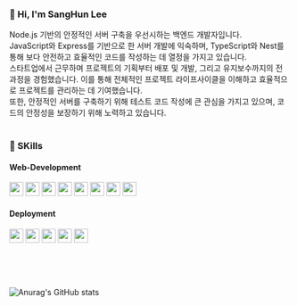 ### 👋 Hi, I'm SangHun Lee 
Node.js 기반의 안정적인 서버 구축을 우선시하는 백엔드 개발자입니다.<br>
JavaScript와 Express를 기반으로 한 서버 개발에 익숙하며, TypeScript와 Nest를 통해 보다 안전하고 효율적인 코드를 작성하는 데 열정을 가지고 있습니다.<br>
스타트업에서 근무하며 프로젝트의 기획부터 배포 및 개발, 그리고 유지보수까지의 전 과정을 경험했습니다. 이를 통해 전체적인 프로젝트 라이프사이클을 이해하고 효율적으로 프로젝트를 관리하는 데 기여했습니다.<br>
또한, 안정적인 서버를 구축하기 위해 테스트 코드 작성에 큰 관심을 가지고 있으며, 코드의 안정성을 보장하기 위해 노력하고 있습니다.<br><br>


### 📰 SKills
#### Web-Development
<img width="max-content" height="25px" src="https://img.shields.io/badge/HTML-E34F26?style=for-the-badge&logo=html5&logoColor=white"> <img width="max-content" height="25px" src="https://img.shields.io/badge/CSS-1572B6?style=for-the-badge&logo=css3&logoColor=white"> <img width="max-content" height="25px" src="https://img.shields.io/badge/Javascript-F7DF1E?style=for-the-badge&logo=javascript&logoColor=black"> <img width="max-content" height="25px" src="https://img.shields.io/badge/React-61DAFB?style=for-the-badge&logo=react&logoColor=black"> <img width="max-content" height="25px" src="https://img.shields.io/badge/Node.js-339933?style=for-the-badge&logo=Node.js&logoColor=white"> <img width="max-content" height="25px" src="https://img.shields.io/badge/Express-000000?style=for-the-badge&logo=Express&logoColor=white"> <img width="max-content" height="25px" src="https://img.shields.io/badge/MongoDB-47A248?style=for-the-badge&logo=MongoDB&logoColor=white"> <img width="max-content" height="25px" src="https://img.shields.io/badge/MySQL-4479A1?style=for-the-badge&logo=MySQL&logoColor=white">

#### Deployment
<img width="max-content" height="25px" src="https://img.shields.io/badge/AWS S3-53a32a?style=for-the-badge&logo=Amazon S3&logoColor=white"> <img width="max-content" height="25px" src="https://img.shields.io/badge/AWS CloudFront-8650eb?style=for-the-badge&logo=Amazon AWS&logoColor=white"> <img width="max-content" height="25px" src="https://img.shields.io/badge/AWS Route53-8650eb?style=for-the-badge&logo=Amazon AWS&logoColor=white"> <img width="max-content" height="25px" src="https://img.shields.io/badge/AWS EC2-FF9900?style=for-the-badge&logo=Amazon AWS&logoColor=white"> <img width="max-content" height="25px" src="https://img.shields.io/badge/AWS ELB-FF9900?style=for-the-badge&logo=Amazon AWS&logoColor=white">
<br><br>

##
<br>

![Anurag's GitHub stats](https://github-readme-stats.vercel.app/api?username=tkdgns25300&show_icons=true&theme=radical)

<!--
**tkdgns25300/tkdgns25300** is a ✨ _special_ ✨ repository because its `README.md` (this file) appears on your GitHub profile.

Here are some ideas to get you started:

- 🔭 I’m currently working on ...
- 🌱 I’m currently learning ...
- 👯 I’m looking to collaborate on ...
- 🤔 I’m looking for help with ...
- 💬 Ask me about ...
- 📫 How to reach me: ...
- 😄 Pronouns: ...
- ⚡ Fun fact: ...
-->
